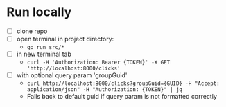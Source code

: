 # Run locally

- [ ] clone repo
- [ ] open terminal in project directory:  
    - `go run src/*`
- [ ] in new terminal tab
    - `curl -H 'Authorization: Bearer {TOKEN}' -X GET 'http://localhost:8000/clicks'`
- [ ] with optional query param 'groupGuid'
    - `curl http://localhost:8000/clicks?groupGuid={GUID} -H "Accept: application/json" -H "Authorization: {TOKEN}" | jq`
    - Falls back to default guid if query param is not formatted correctly
